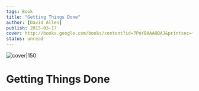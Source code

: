 ```yaml
---
tags: Book
title: "Getting Things Done"
author: [David Allen]
publish: 2015-03-17
cover: http://books.google.com/books/content?id=7PoYBAAAQBAJ&printsec=frontcover&img=1&zoom=1&source=gbs_api
status: unread
---
```


![cover|150](http://books.google.com/books/content?id=7PoYBAAAQBAJ&printsec=frontcover&img=1&zoom=1&source=gbs_api)
# Getting Things Done